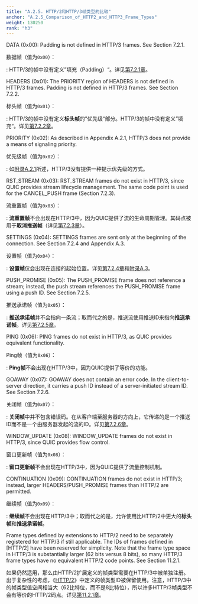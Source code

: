 ```yaml
---
title: "A.2.5. HTTP/2和HTTP/3帧类型的比较"
anchor: "A.2.5_Comparison_of_HTTP2_and_HTTP3_Frame_Types"
weight: 130250
rank: "h3"
---
```


DATA (0x00):
Padding is not defined in HTTP/3 frames. See Section 7.2.1.

数据帧（值为`0x00`）：

:   HTTP/3的帧中没有定义”填充（Padding）“。详见[第7.2.1章]()。

HEADERS (0x01):
The PRIORITY region of HEADERS is not defined in HTTP/3 frames. Padding is not defined in HTTP/3 frames. See Section 7.2.2.

标头帧（值为`0x01`）：

:   HTTP/3的帧中没有定义**标头帧**的”优先级“部分。HTTP/3的帧中没有定义”填充“。详见[第7.2.2章]()。

PRIORITY (0x02):
As described in Appendix A.2.1, HTTP/3 does not provide a means of signaling priority.

优先级帧（值为`0x02`）：

:   如[附录A.2.1]()所述，HTTP/3没有提供一种提示优先级的方式。

RST_STREAM (0x03):
RST_STREAM frames do not exist in HTTP/3, since QUIC provides stream lifecycle management. The same code point is used for the CANCEL_PUSH frame (Section 7.2.3).

流重置帧（值为`0x03`）：

:   **流重置帧**不会出现在HTTP/3中，因为QUIC提供了流的生命周期管理。其码点被用于**取消推送帧**（详见[第7.2.3章]()）。

SETTINGS (0x04):
SETTINGS frames are sent only at the beginning of the connection. See Section 7.2.4 and Appendix A.3.

设置帧（值为`0x04`）：

:   **设置帧**仅会出现在连接的起始位置。详见[第7.2.4章]()和[附录A.3]()。

PUSH_PROMISE (0x05):
The PUSH_PROMISE frame does not reference a stream; instead, the push stream references the PUSH_PROMISE frame using a push ID. See Section 7.2.5.

推送承诺帧（值为`0x05`）：

:   **推送承诺帧**并不会指向一条流；取而代之的是，推送流使用推送ID来指向**推送承诺帧**。详见[第7.2.5章]()。

PING (0x06):
PING frames do not exist in HTTP/3, as QUIC provides equivalent functionality.

Ping帧（值为`0x06`）：

:   **Ping帧**不会出现在HTTP/3中，因为QUIC提供了等价的功能。

GOAWAY (0x07):
GOAWAY does not contain an error code. In the client-to-server direction, it carries a push ID instead of a server-initiated stream ID. See Section 7.2.6.

关闭帧（值为`0x07`）：

:   **关闭帧**中并不包含错误码。在从客户端至服务器的方向上，它传递的是一个推送ID而不是一个由服务器发起的流的ID。详见[第7.2.6章]()。

WINDOW_UPDATE (0x08):
WINDOW_UPDATE frames do not exist in HTTP/3, since QUIC provides flow control.

窗口更新帧（值为`0x08`）：

:   **窗口更新帧**不会出现在HTTP/3中，因为QUIC提供了流量控制机制。

CONTINUATION (0x09):
CONTINUATION frames do not exist in HTTP/3; instead, larger HEADERS/PUSH_PROMISE frames than HTTP/2 are permitted.

继续帧（值为`0x09`）：

:   **继续帧**不会出现在HTTP/3中；取而代之的是，允许使用比HTTP/2中更大的**标头帧**和**推送承诺帧**。

Frame types defined by extensions to HTTP/2 need to be separately registered for HTTP/3 if still applicable. The IDs of frames defined in [HTTP/2] have been reserved for simplicity. Note that the frame type space in HTTP/3 is substantially larger (62 bits versus 8 bits), so many HTTP/3 frame types have no equivalent HTTP/2 code points. See Section 11.2.1.

如果仍然适用，那么由HTTP/2扩展定义的帧类型需要在HTTP/3中被单独注册。出于复杂性的考虑，《[HTTP/2]()》中定义的帧类型ID被保留使用。注意，HTTP/3中的帧类型值空间相当大（62比特位，而不是8比特位），所以许多HTTP/3帧类型不会有等价的HTTP/2码点。详见[第11.2.1章]()。

